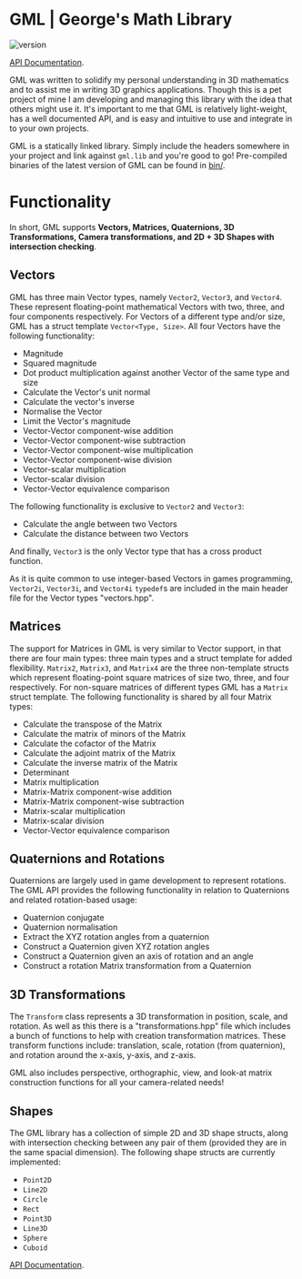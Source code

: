 # GML | George's Math Library

![version](https://img.shields.io/badge/version-1.0b-blue.svg?maxAge=2592000)

[API Documentation](https://george-mcdonagh.github.io/gml/documentation/html/index.html).

GML was written to solidify my personal understanding in 3D mathematics and to assist me in writing 3D graphics applications. Though this is a pet project of mine I am developing and managing this library with the idea that others might use it. It's important to me that GML is relatively light-weight, has a well documented API, and is easy and intuitive to use and integrate in to your own projects.

GML is a statically linked library. Simply include the headers somewhere in your project and link against `gml.lib` and you're good to go! Pre-compiled binaries of the latest version of GML can be found in [bin/](https://github.com/george-mcdonagh/gml/tree/master/bin).

# Functionality

In short, GML supports **Vectors, Matrices, Quaternions, 3D Transformations, Camera transformations, and 2D + 3D Shapes with intersection checking**.

## Vectors

GML has three main Vector types, namely `Vector2`, `Vector3`, and `Vector4`. These represent floating-point mathematical Vectors with two, three, and four components respectively. For Vectors of a different type and/or size, GML has a struct template `Vector<Type, Size>`. All four Vectors have the following functionality:
 - Magnitude
 - Squared magnitude
 - Dot product multiplication against another Vector of the same type and size
 - Calculate the Vector's unit normal
 - Calculate the vector's inverse
 - Normalise the Vector
 - Limit the Vector's magnitude
 - Vector-Vector component-wise addition
 - Vector-Vector component-wise subtraction
 - Vector-Vector component-wise multiplication
 - Vector-Vector component-wise division
 - Vector-scalar multiplication
 - Vector-scalar division
 - Vector-Vector equivalence comparison
 
The following functionality is exclusive to `Vector2` and `Vector3`:
 - Calculate the angle between two Vectors
 - Calculate the distance between two Vectors
  
And finally, `Vector3` is the only Vector type that has a cross product function.

As it is quite common to use integer-based Vectors in games programming, `Vector2i`, `Vector3i`, and `Vector4i` `typedef`s are     included in the main header file for the Vector types "vectors.hpp".

## Matrices

The support for Matrices in GML is very similar to Vector support, in that there are four main types: three main types and a struct template for added flexibility. `Matrix2`, `Matrix3`, and `Matrix4` are the three non-template structs which represent floating-point square matrices of size two, three, and four respectively. For non-square matrices of different types GML has a `Matrix` struct template. The following functionality is shared by all four Matrix types:
 - Calculate the transpose of the Matrix
 - Calculate the matrix of minors of the Matrix
 - Calculate the cofactor of the Matrix
 - Calculate the adjoint matrix of the Matrix
 - Calculate the inverse matrix of the Matrix
 - Determinant
 - Matrix multiplication
 - Matrix-Matrix component-wise addition
 - Matrix-Matrix component-wise subtraction
 - Matrix-scalar multiplication
 - Matrix-scalar division
 - Vector-Vector equivalence comparison
 
## Quaternions and Rotations
 
Quaternions are largely used in game development to represent rotations. The GML API provides the following functionality in relation to Quaternions and related rotation-based usage:
  - Quaternion conjugate
  - Quaternion normalisation
  - Extract the XYZ rotation angles from a quaternion
  - Construct a Quaternion given XYZ rotation angles
  - Construct a Quaternion given an axis of rotation and an angle
  - Construct a rotation Matrix transformation from a Quaternion
 
## 3D Transformations
 
The `Transform` class represents a 3D transformation in position, scale, and rotation. As well as this there is a "transformations.hpp" file which includes a bunch of functions to help with creation transformation matrices. These transform functions include: translation, scale, rotation (from quaternion), and rotation around the x-axis, y-axis, and z-axis.

GML also includes perspective, orthographic, view, and look-at matrix construction functions for all your camera-related needs!
  
## Shapes
  
The GML library has a collection of simple 2D and 3D shape structs, along with intersection checking between any pair of them (provided they are in the same spacial dimension). The following shape structs are currently implemented:
 - `Point2D`
 - `Line2D`
 - `Circle`
 - `Rect`
 - `Point3D`
 - `Line3D`
 - `Sphere`
 - `Cuboid`
 
[API Documentation](https://george-mcdonagh.github.io/gml/documentation/html/index.html).
